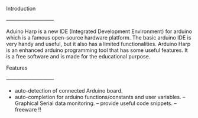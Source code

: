 Introduction

─────────────

Aduino Harp is a new IDE (Integrated Development Environment) for arduino which is a famous open-source hardware platform.
The basic arduino IDE is very handy and useful, but it also has a limited functionalities.
Arduino Harp is an enhanced arduino programming tool  that has some useful features.
It is a free software and is made for the educational purpose.

Features

─────────────

* auto-detection of connected Arduino board.
* auto-completion for arduino functions/constants and user variables.
– Graphical Serial data monitoring.
– provide useful code snippets.
– freeware !!
